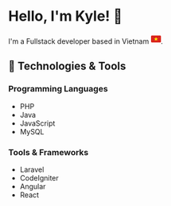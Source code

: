 # Hello, I'm Kyle! 👋

I'm a Fullstack developer based in Vietnam <img src="https://raw.githubusercontent.com/phieule2024/phieule2024/5b25793793916496c3a5cb913232f1a8d2389d98/vn-icon.svg" alt="flag" height="20px">.

## 🔧 Technologies & Tools

### Programming Languages

- PHP
- Java
- JavaScript
- MySQL

### Tools & Frameworks

- Laravel
- CodeIgniter
- Angular
- React
